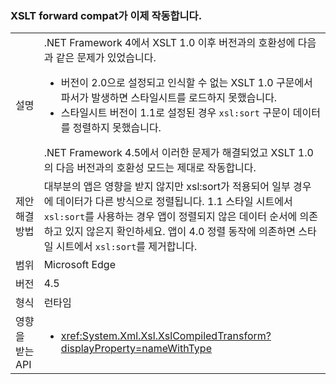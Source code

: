 ### <a name="xslt-forward-compat-now-works"></a>XSLT forward compat가 이제 작동합니다.

|   |   |
|---|---|
|설명|.NET Framework 4에서 XSLT 1.0 이후 버전과의 호환성에 다음과 같은 문제가 있었습니다.<ul><li>버전이 2.0으로 설정되고 인식할 수 없는 XSLT 1.0 구문에서 파서가 발생하면 스타일시트를 로드하지 못했습니다.</li><li>스타일시트 버전이 1.1로 설정된 경우 <code>xsl:sort</code> 구문이 데이터를 정렬하지 못했습니다.</li></ul>.NET Framework 4.5에서 이러한 문제가 해결되었고 XSLT 1.0의 다음 버전과의 호환성 모드는 제대로 작동합니다.|
|제안 해결 방법|대부분의 앱은 영향을 받지 않지만 xsl:sort가 적용되어 일부 경우에 데이터가 다른 방식으로 정렬됩니다. 1.1 스타일 시트에서 <code>xsl:sort</code>를 사용하는 경우 앱이 정렬되지 않은 데이터 순서에 의존하고 있지 않은지 확인하세요. 앱이 4.0 정렬 동작에 의존하면 스타일 시트에서 <code>xsl:sort</code>를 제거합니다.|
|범위|Microsoft Edge|
|버전|4.5|
|형식|런타임|
|영향을 받는 API|<ul><li><xref:System.Xml.Xsl.XslCompiledTransform?displayProperty=nameWithType></li></ul>|

